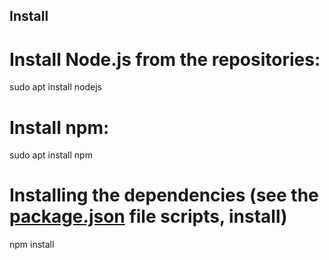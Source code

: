 ## Install

# Install Node.js from the repositories:

sudo apt install nodejs

# Install npm:

sudo apt install npm

# Installing the dependencies (see the [package.json](../package.json) file scripts, install)

npm install
